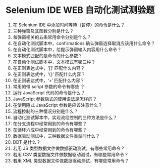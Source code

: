 # Selenium IDE WEB 自动化测试测验题

1. 在 Selenium IDE 中添加时间等待（暂停）的命令是什么？   
2. 三种弹窗及其函数分别是什么？   
3. 和弹窗相关的五条常用命令分别是什么？   
4. 在自动化测试脚本中，confirmations 
确认弹窗选择取消应该用什么命令？   
5. 在自动化测试脚本中，给提示弹窗输入内容用什么命令？   
6. 文本模式匹配的是命令的什么参数？   
7. 在自动化测试脚本中，文本模式有哪三种？   
8. 在正则表达式中，‘[]’ 匹配什么内容？   
9. 在正则表达式中，‘{}’ 匹配什么内容？   
10. 在正则表达式中，‘+’ 匹配什么内容？   
11. 常用的带 script 参数的命令有哪些 ？   
12. 运行 JavaScript 代码的命令是什么？   
13. JavaScript 参数隐式的使用语法是怎样的？   
14. 在使用隐式 JavaScript 参数是应该注意什么？   
15. 流程控制的三种情况分别是什么？   
16. 自动化测试脚本中，实现流程控制的三种方法是什么？   
17. 在分支流程中经常用到的命令有哪些？   
18. 在循环六成中经常用到的命令有哪些？   
19. 数据驱动测试中，三种数据文件类型时什么？   
20. DDT 是什么？   
21. 若用 JS 类型数据文件做数据驱动测试，有哪些常用命令？   
22. 若用 CSV 类型数据文件做数据驱动测试，有哪些常用命令？   
23. 若用 XML 类型数据文件做数据驱动测试，有哪些常用命令？   
